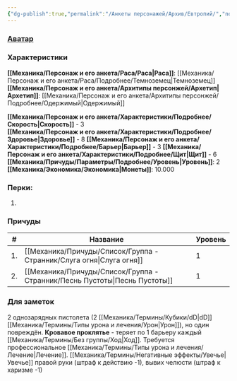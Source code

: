 ```yaml
---
{"dg-publish":true,"permalink":"/Анкеты персонажей/Архив/Евтропий/","noteIcon":"","created":"2025-07-12T09:55:48.439+03:00","updated":"2025-07-29T23:55:59.182+03:00"}
---
```


### [Аватар](Евтропий.jpeg)
### Характеристики
**[[Механика/Персонаж и его анкета/Раса/Раса\|Раса]]**: [[Механика/Персонаж и его анкета/Раса/Подробнее/Темноземец\|Темноземец]]
**[[Механика/Персонаж и его анкета/Архитипы персонжей/Архетип\|Архетип]]**: [[Механика/Персонаж и его анкета/Архитипы персонжей/Подробнее/Одержимый\|Одержимый]]

 **[[Механика/Персонаж и его анкета/Характеристики/Подробнее/Скорость\|Скорость]]** - 3  
 **[[Механика/Персонаж и его анкета/Характеристики/Подробнее/Здоровье\|Здоровье]]** - 8
 **[[Механика/Персонаж и его анкета/Характеристики/Подробнее/Барьер\|Барьер]]** - 3
 **[[Механика/Персонаж и его анкета/Характеристики/Подробнее/Щит\|Щит]]** - 6  
 **[[Механика/Причуды/Параметры/Подробнее/Уровень\|Уровень]]**: 2
**[[Механика/Экономика/Экономика\|Монеты]]**: 10.000  

### Перки:
1. 

### Причуды

| #   | Название          | Уровень |
| --- | ----------------- | ------- |
| 1.  | [[Механика/Причуды/Список/Группа - Странник/Слуга огня\|Слуга огня]]    | 1       |
| 2.  | [[Механика/Причуды/Список/Группа - Странник/Песнь Пустоты\|Песнь Пустоты]] | 1       |


### Для заметок
2 однозарядных пистолета (2 [[Механика/Термины/Кубики/dD\|dD]] [[Механика/Термины/Типы урона и лечения/Урон\|Урон]]), но один повреждён.
**Кровавое проклятье** - теряет по 1 барьеру каждый [[Механика/Термины/Без группы/Ход\|Ход]]. Требуется профессиональное [[Механика/Термины/Типы урона и лечения/Лечение\|Лечение]].
[[Механика/Термины/Негативные эффекты/Увечье\|Увечье]] правой руки (штраф к действию -1), вывих челюсти (штраф к харизме -1)

